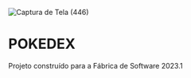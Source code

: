 ![Captura de Tela (446)](https://user-images.githubusercontent.com/122183830/229020211-b635ec4b-c714-491f-bcc4-5d35cfdb6ba3.png)
# POKEDEX

Projeto construído para a Fábrica de Software 2023.1
